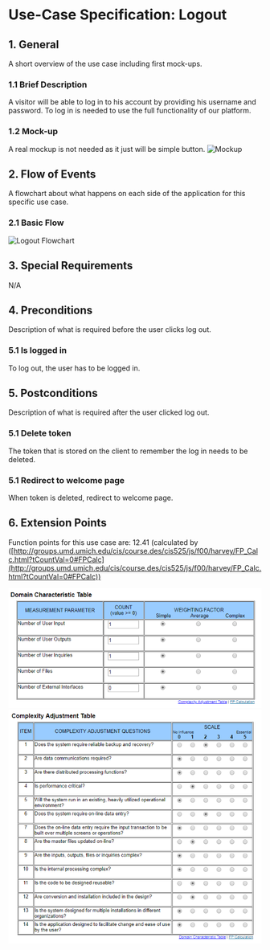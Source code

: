 # Use-Case Specification: Logout

## 1. General

A short overview of the use case including first mock-ups.

### 1.1 Brief Description

A visitor will be able to log in to his account by providing his username and password.
To log in is needed to use the full functionality of our platform.

### 1.2 Mock-up

A real mockup is not needed as it just will be simple button.
![Mockup](https://github.com/phoenixfeder/fc-com/raw/master/UseCases/Logout/LogoutMockupLarge.JPG)

## 2. Flow of Events

A flowchart about what happens on each side of the application for this specific use case.

### 2.1 Basic Flow

![Logout Flowchart](https://github.com/phoenixfeder/fc-com/raw/master/UseCases/Logout/LogoutFlowchart.png)

## 3. Special Requirements

N/A

## 4. Preconditions

Description of what is required before the user clicks log out.

### 5.1 Is logged in

To log out, the user has to be logged in.

## 5. Postconditions

Description of what is required after the user clicked log out.

### 5.1 Delete token

The token that is stored on the client to remember the log in needs to be deleted.

### 5.1 Redirect to welcome page

When token is deleted, redirect to welcome page.

## 6. Extension Points

Function points for this use case are: 12.41 (calculated by ([http://groups.umd.umich.edu/cis/course.des/cis525/js/f00/harvey/FP_Calc.html?tCountVal=0#FPCalc](http://groups.umd.umich.edu/cis/course.des/cis525/js/f00/harvey/FP_Calc.html?tCountVal=0#FPCalc))

![DCT](dct.png)
![CAT](cat.png)